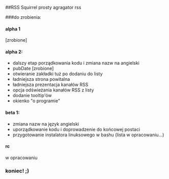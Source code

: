 ##RSS Squirrel
prosty agragator rss

###do zrobienia:

#### alpha 1
[zrobione]
#### alpha 2:

- dalszy etap porządkowania kodu i zmiana nazw na angielski
- pubDate [zrobione]
- otwieranie zakładki tuż po dodaniu do listy
- ładniejsza strona powitalna
- ładniejsza prezentacja kanałów RSS
- opcja odświeżania kanałów RSS z listy
- dodanie tooltip'ów
- okienko "o programie"


#### beta 1:
- zmiana nazw na język angielski
- uporządkowanie kodu i doprowadzenie do końcowej postaci
- przygotowanie instalatora linuksowego w bashu
(lista w opracowaniu...)

#### rc
w opracowaniu

### koniec! ;)
